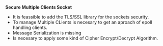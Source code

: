 

**Secure Multiple Clients Socket**



- It is feassible to add the TLS/SSL library for the sockets security.
- To manage Multiple CLients is necesary to get an aproach of epoll handling clients.
- Message Serialization is missing
- Is necesary to apply some kind of Cipher Encrypt/Decrypt Algorithm.